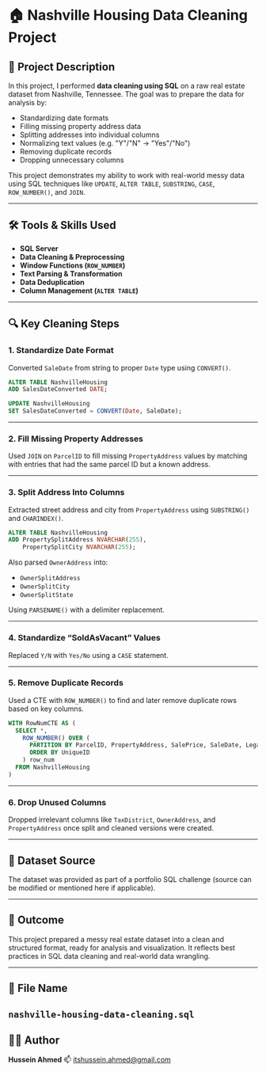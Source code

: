 # 🏠 Nashville Housing Data Cleaning Project

## 📌 Project Description

In this project, I performed **data cleaning using SQL** on a raw real estate dataset from Nashville, Tennessee. The goal was to prepare the data for analysis by:
- Standardizing date formats
- Filling missing property address data
- Splitting addresses into individual columns
- Normalizing text values (e.g. "Y"/"N" → "Yes"/"No")
- Removing duplicate records
- Dropping unnecessary columns

This project demonstrates my ability to work with real-world messy data using SQL techniques like `UPDATE`, `ALTER TABLE`, `SUBSTRING`, `CASE`, `ROW_NUMBER()`, and `JOIN`.

---

## 🛠️ Tools & Skills Used
- **SQL Server**
- **Data Cleaning & Preprocessing**
- **Window Functions (`ROW_NUMBER`)**
- **Text Parsing & Transformation**
- **Data Deduplication**
- **Column Management (`ALTER TABLE`)**

---

## 🔍 Key Cleaning Steps

### 1. Standardize Date Format
Converted `SaleDate` from string to proper `Date` type using `CONVERT()`.

```sql
ALTER TABLE NashvilleHousing
ADD SalesDateConverted DATE;

UPDATE NashvilleHousing
SET SalesDateConverted = CONVERT(Date, SaleDate);
````

---

### 2. Fill Missing Property Addresses

Used `JOIN` on `ParcelID` to fill missing `PropertyAddress` values by matching with entries that had the same parcel ID but a known address.

---

### 3. Split Address Into Columns

Extracted street address and city from `PropertyAddress` using `SUBSTRING()` and `CHARINDEX()`.

```sql
ALTER TABLE NashvilleHousing
ADD PropertySplitAddress NVARCHAR(255),
    PropertySplitCity NVARCHAR(255);
```

Also parsed `OwnerAddress` into:

* `OwnerSplitAddress`
* `OwnerSplitCity`
* `OwnerSplitState`

Using `PARSENAME()` with a delimiter replacement.

---

### 4. Standardize “SoldAsVacant” Values

Replaced `Y/N` with `Yes/No` using a `CASE` statement.

---

### 5. Remove Duplicate Records

Used a CTE with `ROW_NUMBER()` to find and later remove duplicate rows based on key columns.

```sql
WITH RowNumCTE AS (
  SELECT *,
    ROW_NUMBER() OVER (
      PARTITION BY ParcelID, PropertyAddress, SalePrice, SaleDate, LegalReference
      ORDER BY UniqueID
    ) row_num
  FROM NashvilleHousing
)
```

---

### 6. Drop Unused Columns

Dropped irrelevant columns like `TaxDistrict`, `OwnerAddress`, and `PropertyAddress` once split and cleaned versions were created.

---

## 📁 Dataset Source

The dataset was provided as part of a portfolio SQL challenge (source can be modified or mentioned here if applicable).

---

## 🚀 Outcome

This project prepared a messy real estate dataset into a clean and structured format, ready for analysis and visualization. It reflects best practices in SQL data cleaning and real-world data wrangling.

---

## 📎 File Name

`nashville-housing-data-cleaning.sql`
---

## 🙋‍♂️ Author

**Hussein Ahmed**
📫 [itshussein.ahmed@gmail.com](mailto:itshussein.ahmed@gmail.com)
